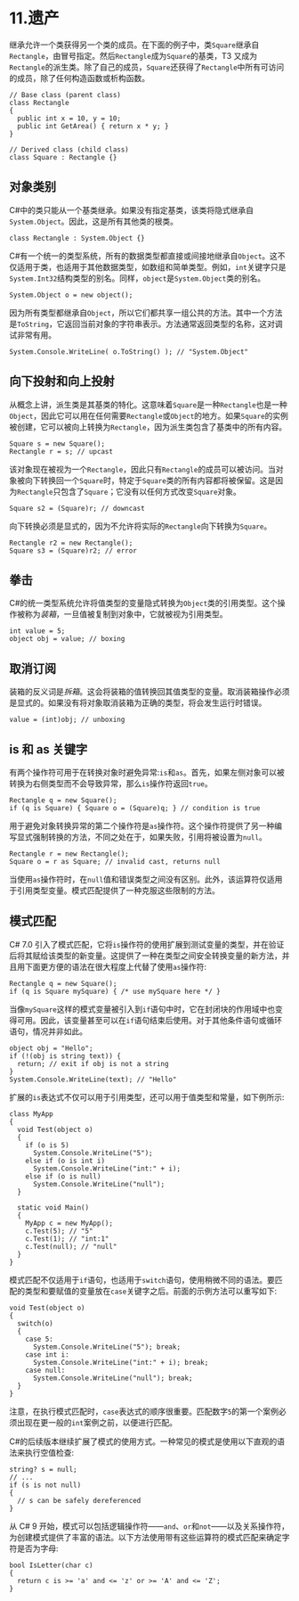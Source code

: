 # 11.遗产

继承允许一个类获得另一个类的成员。在下面的例子中，类`Square`继承自`Rectangle`，由冒号指定。然后`Rectangle`成为`Square`的基类，T3 又成为`Rectangle`的派生类。除了自己的成员，`Square`还获得了`Rectangle`中所有可访问的成员，除了任何构造函数或析构函数。

```
// Base class (parent class)
class Rectangle
{
  public int x = 10, y = 10;
  public int GetArea() { return x * y; }
}

// Derived class (child class)
class Square : Rectangle {}

```

## 对象类别

C#中的类只能从一个基类继承。如果没有指定基类，该类将隐式继承自`System.Object`。因此，这是所有其他类的根类。

```
class Rectangle : System.Object {}

```

C#有一个统一的类型系统，所有的数据类型都直接或间接地继承自`Object`。这不仅适用于类，也适用于其他数据类型，如数组和简单类型。例如，`int`关键字只是`System.Int32`结构类型的别名。同样，`object`是`System.Object`类的别名。

```
System.Object o = new object();

```

因为所有类型都继承自`Object`，所以它们都共享一组公共的方法。其中一个方法是`ToString`，它返回当前对象的字符串表示。方法通常返回类型的名称，这对调试非常有用。

```
System.Console.WriteLine( o.ToString() ); // "System.Object"

```

## 向下投射和向上投射

从概念上讲，派生类是其基类的特化。这意味着`Square`是一种`Rectangle`也是一种`Object`，因此它可以用在任何需要`Rectangle`或`Object`的地方。如果`Square`的实例被创建，它可以被向上转换为`Rectangle`，因为派生类包含了基类中的所有内容。

```
Square s = new Square();
Rectangle r = s; // upcast

```

该对象现在被视为一个`Rectangle`，因此只有`Rectangle`的成员可以被访问。当对象被向下转换回一个`Square`时，特定于`Square`类的所有内容都将被保留。这是因为`Rectangle`只包含了`Square`；它没有以任何方式改变`Square`对象。

```
Square s2 = (Square)r; // downcast

```

向下转换必须是显式的，因为不允许将实际的`Rectangle`向下转换为`Square`。

```
Rectangle r2 = new Rectangle();
Square s3 = (Square)r2; // error

```

## 拳击

C#的统一类型系统允许将值类型的变量隐式转换为`Object`类的引用类型。这个操作被称为*装箱*，一旦值被复制到对象中，它就被视为引用类型。

```
int value = 5;
object obj = value; // boxing

```

## 取消订阅

装箱的反义词是*拆箱*。这会将装箱的值转换回其值类型的变量。取消装箱操作必须是显式的。如果没有将对象取消装箱为正确的类型，将会发生运行时错误。

```
value = (int)obj; // unboxing

```

## is 和 as 关键字

有两个操作符可用于在转换对象时避免异常:`is`和`as`。首先，如果左侧对象可以被转换为右侧类型而不会导致异常，那么`is`操作符返回`true`。

```
Rectangle q = new Square();
if (q is Square) { Square o = (Square)q; } // condition is true

```

用于避免对象转换异常的第二个操作符是`as`操作符。这个操作符提供了另一种编写显式强制转换的方法，不同之处在于，如果失败，引用将被设置为`null`。

```
Rectangle r = new Rectangle();
Square o = r as Square; // invalid cast, returns null

```

当使用`as`操作符时，在`null`值和错误类型之间没有区别。此外，该运算符仅适用于引用类型变量。模式匹配提供了一种克服这些限制的方法。

## 模式匹配

C# 7.0 引入了模式匹配，它将`is`操作符的使用扩展到测试变量的类型，并在验证后将其赋给该类型的新变量。这提供了一种在类型之间安全转换变量的新方法，并且用下面更方便的语法在很大程度上代替了使用`as`操作符:

```
Rectangle q = new Square();
if (q is Square mySquare) { /* use mySquare here */ }

```

当像`mySquare`这样的模式变量被引入到`if`语句中时，它在封闭块的作用域中也变得可用。因此，该变量甚至可以在`if`语句结束后使用。对于其他条件语句或循环语句，情况并非如此。

```
object obj = "Hello";
if (!(obj is string text)) {
  return; // exit if obj is not a string
}
System.Console.WriteLine(text); // "Hello"

```

扩展的`is`表达式不仅可以用于引用类型，还可以用于值类型和常量，如下例所示:

```
class MyApp
{
  void Test(object o)
  {
    if (o is 5)
      System.Console.WriteLine("5");
    else if (o is int i)
      System.Console.WriteLine("int:" + i);
    else if (o is null)
      System.Console.WriteLine("null");
  }

  static void Main()
  {
    MyApp c = new MyApp();
    c.Test(5); // "5"
    c.Test(1); // "int:1"
    c.Test(null); // "null"
  }
}

```

模式匹配不仅适用于`if`语句，也适用于`switch`语句，使用稍微不同的语法。要匹配的类型和要赋值的变量放在`case`关键字之后。前面的示例方法可以重写如下:

```
void Test(object o)
{
  switch(o)
  {
    case 5:
      System.Console.WriteLine("5"); break;
    case int i:
      System.Console.WriteLine("int:" + i); break;
    case null:
      System.Console.WriteLine("null"); break;
  }
}

```

注意，在执行模式匹配时，`case`表达式的顺序很重要。匹配数字`5`的第一个案例必须出现在更一般的`int`案例之前，以便进行匹配。

C#的后续版本继续扩展了模式的使用方式。一种常见的模式是使用以下直观的语法来执行空值检查:

```
string? s = null;
// ...
if (s is not null)
{
  // s can be safely dereferenced
}

```

从 C# 9 开始，模式可以包括逻辑操作符——`and`、`or`和`not`——以及关系操作符，为创建模式提供了丰富的语法。以下方法使用带有这些运算符的模式匹配来确定字符是否为字母:

```
bool IsLetter(char c)
{
  return c is >= 'a' and <= 'z' or >= 'A' and <= 'Z';
}

```